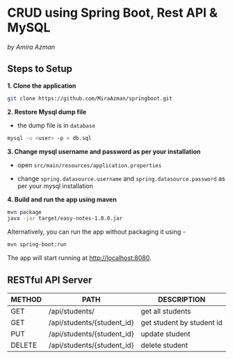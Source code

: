 # CRUD using Spring Boot, Rest API & MySQL
*by Amira Azman*

## Steps to Setup

**1. Clone the application**

```bash
git clone https://github.com/MiraAzman/springboot.git
```

**2. Restore Mysql dump file**

+ the dump file is in `database`

```bash
mysql -u <user> -p < db.sql
```
**3. Change mysql username and password as per your installation**

+ open `src/main/resources/application.properties`

+ change `spring.datasource.username` and `spring.datasource.password` as per your mysql installation

**4. Build and run the app using maven**

```bash
mvn package
java -jar target/easy-notes-1.0.0.jar
```

Alternatively, you can run the app without packaging it using -

```bash
mvn spring-boot:run
```

The app will start running at <http://localhost:8080>.

## RESTful API Server ##

METHOD | PATH | DESCRIPTION 
------------|-----|------------
GET | /api/students/ | get all students
GET | /api/students/{student_id} | get student by student id
PUT | /api/students/{student_id} | update student
DELETE | /api/students/{student_id} | delete student



